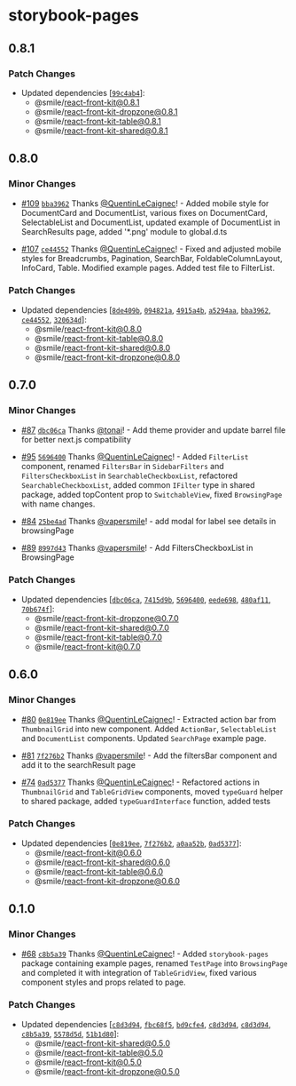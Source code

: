 # storybook-pages

## 0.8.1

### Patch Changes

- Updated dependencies [[`99c4ab4`](https://github.com/Smile-SA/react-front-kit/commit/99c4ab4617b011cfb0a3231f8c29a9e3da0d3d1e)]:
  - @smile/react-front-kit@0.8.1
  - @smile/react-front-kit-dropzone@0.8.1
  - @smile/react-front-kit-table@0.8.1
  - @smile/react-front-kit-shared@0.8.1

## 0.8.0

### Minor Changes

- [#109](https://github.com/Smile-SA/react-front-kit/pull/109) [`bba3962`](https://github.com/Smile-SA/react-front-kit/commit/bba3962ddadb0e5a41b32259536899a7677c4b27) Thanks [@QuentinLeCaignec](https://github.com/QuentinLeCaignec)! - Added mobile style for DocumentCard and DocumentList, various fixes on DocumentCard, SelectableList and DocumentList, updated example of DocumentList in SearchResults page, added '\*.png' module to global.d.ts

- [#107](https://github.com/Smile-SA/react-front-kit/pull/107) [`ce44552`](https://github.com/Smile-SA/react-front-kit/commit/ce44552ca95bdc7b18934a0ea222af63a72e2f79) Thanks [@QuentinLeCaignec](https://github.com/QuentinLeCaignec)! - Fixed and adjusted mobile styles for Breadcrumbs, Pagination, SearchBar, FoldableColumnLayout, InfoCard, Table. Modified example pages. Added test file to FilterList.

### Patch Changes

- Updated dependencies [[`8de409b`](https://github.com/Smile-SA/react-front-kit/commit/8de409beb7b786671121911ec2a2d015bec23038), [`094821a`](https://github.com/Smile-SA/react-front-kit/commit/094821a12e813d1b554d2df4a26c7a66d523ed69), [`4915a4b`](https://github.com/Smile-SA/react-front-kit/commit/4915a4bfc8c6fdf23116fbb578d3550868ecb0f8), [`a5294aa`](https://github.com/Smile-SA/react-front-kit/commit/a5294aa59a52282465e91f92893393f4d63544ff), [`bba3962`](https://github.com/Smile-SA/react-front-kit/commit/bba3962ddadb0e5a41b32259536899a7677c4b27), [`ce44552`](https://github.com/Smile-SA/react-front-kit/commit/ce44552ca95bdc7b18934a0ea222af63a72e2f79), [`320634d`](https://github.com/Smile-SA/react-front-kit/commit/320634d7ec2048a328cfda1dbcff5d1b70a32563)]:
  - @smile/react-front-kit@0.8.0
  - @smile/react-front-kit-table@0.8.0
  - @smile/react-front-kit-shared@0.8.0
  - @smile/react-front-kit-dropzone@0.8.0

## 0.7.0

### Minor Changes

- [#87](https://github.com/Smile-SA/react-front-kit/pull/87) [`dbc06ca`](https://github.com/Smile-SA/react-front-kit/commit/dbc06ca55961b69663ab7fdc02609c6525ae361d) Thanks [@tonai](https://github.com/tonai)! - Add theme provider and update barrel file for better next.js compatibility

- [#95](https://github.com/Smile-SA/react-front-kit/pull/95) [`5696400`](https://github.com/Smile-SA/react-front-kit/commit/5696400e6f703da52db5f7199b50f8251fa76726) Thanks [@QuentinLeCaignec](https://github.com/QuentinLeCaignec)! - Added `FilterList` component, renamed `FiltersBar` in `SidebarFilters`
  and `FiltersCheckboxList` in `SearchableCheckboxList`,
  refactored `SearchableCheckboxList`, added common `IFilter` type in shared
  package, added topContent prop to `SwitchableView`, fixed `BrowsingPage` with
  name changes.

- [#84](https://github.com/Smile-SA/react-front-kit/pull/84) [`25be4ad`](https://github.com/Smile-SA/react-front-kit/commit/25be4adff210302259a18d52909a623e20397f87) Thanks [@vapersmile](https://github.com/vapersmile)! - add modal for label see details in browsingPage

- [#89](https://github.com/Smile-SA/react-front-kit/pull/89) [`8997d43`](https://github.com/Smile-SA/react-front-kit/commit/8997d4319744b8c7bebdb622d44e609964e1c37c) Thanks [@vapersmile](https://github.com/vapersmile)! - Add FiltersCheckboxList in BrowsingPage

### Patch Changes

- Updated dependencies [[`dbc06ca`](https://github.com/Smile-SA/react-front-kit/commit/dbc06ca55961b69663ab7fdc02609c6525ae361d), [`7415d9b`](https://github.com/Smile-SA/react-front-kit/commit/7415d9b9d119abfc850dda2ab6fa94845e72aee6), [`5696400`](https://github.com/Smile-SA/react-front-kit/commit/5696400e6f703da52db5f7199b50f8251fa76726), [`eede698`](https://github.com/Smile-SA/react-front-kit/commit/eede698ce172e20eb1de4c70e3d59b7510afb9df), [`480af11`](https://github.com/Smile-SA/react-front-kit/commit/480af1122b41e28d938bd665c1aa998272c99d9a), [`70b674f`](https://github.com/Smile-SA/react-front-kit/commit/70b674f3513b4bf996e8f83a46c8a132ca3712ac)]:
  - @smile/react-front-kit-dropzone@0.7.0
  - @smile/react-front-kit-shared@0.7.0
  - @smile/react-front-kit-table@0.7.0
  - @smile/react-front-kit@0.7.0

## 0.6.0

### Minor Changes

- [#80](https://github.com/Smile-SA/react-front-kit/pull/80) [`0e819ee`](https://github.com/Smile-SA/react-front-kit/commit/0e819eebaa3b8feeb9ce1d1ae1ac37358c383d2e) Thanks [@QuentinLeCaignec](https://github.com/QuentinLeCaignec)! - Extracted action bar from `ThumbnailGrid` into new component.
  Added `ActionBar`, `SelectableList` and `DocumentList` components.
  Updated `SearchPage` example page.

- [#81](https://github.com/Smile-SA/react-front-kit/pull/81) [`7f276b2`](https://github.com/Smile-SA/react-front-kit/commit/7f276b27e9c2ca2b746ad0f39deaee49cbf8bb90) Thanks [@vapersmile](https://github.com/vapersmile)! - Add the filtersBar component and add it to the searchResult page

- [#74](https://github.com/Smile-SA/react-front-kit/pull/74) [`0ad5377`](https://github.com/Smile-SA/react-front-kit/commit/0ad5377535e7c19941da301e8a2ee7298ab70f91) Thanks [@QuentinLeCaignec](https://github.com/QuentinLeCaignec)! - Refactored actions in `ThumbnailGrid` and `TableGridView` components, moved `typeGuard` helper to shared package, added `typeGuardInterface` function, added tests

### Patch Changes

- Updated dependencies [[`0e819ee`](https://github.com/Smile-SA/react-front-kit/commit/0e819eebaa3b8feeb9ce1d1ae1ac37358c383d2e), [`7f276b2`](https://github.com/Smile-SA/react-front-kit/commit/7f276b27e9c2ca2b746ad0f39deaee49cbf8bb90), [`a0aa52b`](https://github.com/Smile-SA/react-front-kit/commit/a0aa52b8f10f264600704ec4aeee8a146d17cc9d), [`0ad5377`](https://github.com/Smile-SA/react-front-kit/commit/0ad5377535e7c19941da301e8a2ee7298ab70f91)]:
  - @smile/react-front-kit@0.6.0
  - @smile/react-front-kit-shared@0.6.0
  - @smile/react-front-kit-table@0.6.0
  - @smile/react-front-kit-dropzone@0.6.0

## 0.1.0

### Minor Changes

- [#68](https://github.com/Smile-SA/react-front-kit/pull/68) [`c8b5a39`](https://github.com/Smile-SA/react-front-kit/commit/c8b5a3978c8ce7133da0b498d9f0b326f07eb737) Thanks [@QuentinLeCaignec](https://github.com/QuentinLeCaignec)! - Added `storybook-pages` package containing example pages, renamed `TestPage`
  into `BrowsingPage` and completed it with integration of `TableGridView`, fixed
  various component styles and props related to page.

### Patch Changes

- Updated dependencies [[`c8d3d94`](https://github.com/Smile-SA/react-front-kit/commit/c8d3d946cb0ded4ed26d4b8be249eff45d3d56f6), [`fbc68f5`](https://github.com/Smile-SA/react-front-kit/commit/fbc68f589525092454287a9e9195264593d7370c), [`bd9cfe4`](https://github.com/Smile-SA/react-front-kit/commit/bd9cfe42d0b22f5f7f5e7b0de30fdfb22ad3e1c8), [`c8d3d94`](https://github.com/Smile-SA/react-front-kit/commit/c8d3d946cb0ded4ed26d4b8be249eff45d3d56f6), [`c8d3d94`](https://github.com/Smile-SA/react-front-kit/commit/c8d3d946cb0ded4ed26d4b8be249eff45d3d56f6), [`c8b5a39`](https://github.com/Smile-SA/react-front-kit/commit/c8b5a3978c8ce7133da0b498d9f0b326f07eb737), [`5578d5d`](https://github.com/Smile-SA/react-front-kit/commit/5578d5db7543b679e405a74e5249908afa435628), [`51b1d80`](https://github.com/Smile-SA/react-front-kit/commit/51b1d80b264a9003f9790837fb16dde3869e1915)]:
  - @smile/react-front-kit-shared@0.5.0
  - @smile/react-front-kit-table@0.5.0
  - @smile/react-front-kit@0.5.0
  - @smile/react-front-kit-dropzone@0.5.0
